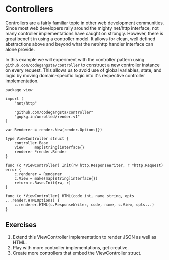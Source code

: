 # Controllers

Controllers are a fairly familiar topic in other web development communities.
Since most web developers rally around the mighty net/http interface, not many
controller implementations have caught on strongly. However, there is great
benefit in using a controller model. It allows for clean, well defined
abstractions above and beyond what the net/http handler interface can alone
provide.

In this example we will experiment with the controller pattern using
`github.com/codegangsta/controller` to construct a new controller instance on
every request. This allows us to avoid use of global variables, state, and
logic by moving domain-specific logic into it's respective controller
implementation.

```
package view

import (
	"net/http"

	"github.com/codegangsta/controller"
	"gopkg.in/unrolled/render.v1"
)

var Renderer = render.New(render.Options{})

type ViewController struct {
	controller.Base
	View     map[string]interface{}
	renderer *render.Render
}

func (c *ViewController) Init(rw http.ResponseWriter, r *http.Request) error {
	c.renderer = Renderer
	c.View = make(map[string]interface{})
	return c.Base.Init(rw, r)
}

func (c *ViewController) HTML(code int, name string, opts ...render.HTMLOptions) {
	c.renderer.HTML(c.ResponseWriter, code, name, c.View, opts...)
}
```

## Exercises
1. Extend this ViewController implementation to render JSON as well as HTML.
2. Play with more controller implementations, get creative.
3. Create more controllers that embed the ViewController struct.
